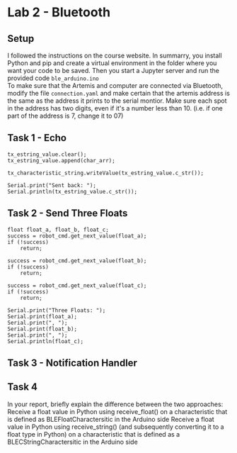 # Lab 2 - Bluetooth

## Setup
I followed the instructions on the course website. In summarry, you install Python and pip and create a virtual environment in the folder where you want your code to be saved. Then you start a Jupyter server and run the provided code `ble_arduino.ino`
\
To make sure that the Artemis and computer are connected via Bluetooth, modify the file `connection.yaml` and make certain that the artemis address is the same as the address it prints to the serial montior. Make sure each spot in the address has two digits, even if it's a number less than 10. (i.e. if one part of the address is 7, change it to 07)

## Task 1 - Echo

```
tx_estring_value.clear();
tx_estring_value.append(char_arr);

tx_characteristic_string.writeValue(tx_estring_value.c_str());

Serial.print("Sent back: ");
Serial.println(tx_estring_value.c_str());
```

## Task 2 - Send Three Floats

```
float float_a, float_b, float_c;
success = robot_cmd.get_next_value(float_a);
if (!success)
    return;

success = robot_cmd.get_next_value(float_b);
if (!success)
    return;

success = robot_cmd.get_next_value(float_c);
if (!success)
    return;

Serial.print("Three Floats: ");
Serial.print(float_a);
Serial.print(", ");
Serial.print(float_b);
Serial.print(", ");
Serial.println(float_c);
```

## Task 3 - Notification Handler

## Task 4

In your report, briefly explain the difference between the two approaches:
Receive a float value in Python using receive_float() on a characteristic that is defined as BLEFloatCharactersitic in the Arduino side
Receive a float value in Python using receive_string() (and subsequently converting it to a float type in Python) on a characteristic that is defined as a BLECStringCharactersitic in the Arduino side